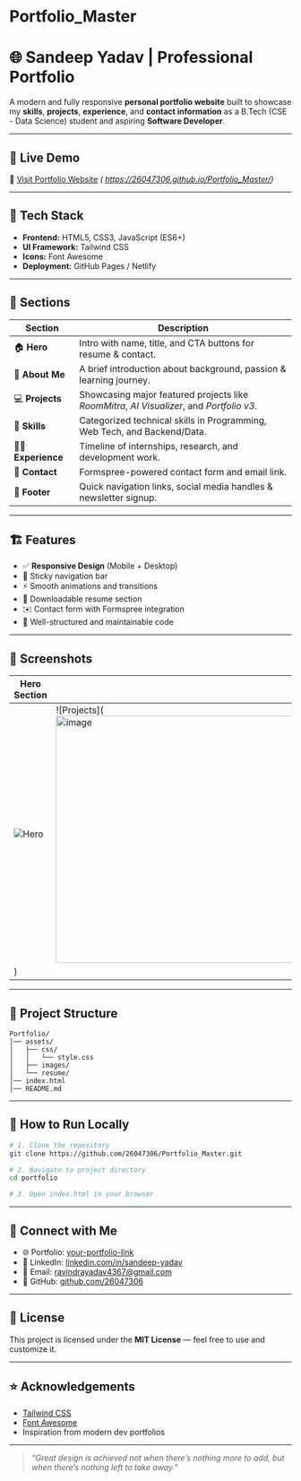 # Portfolio_Master
# 🌐 Sandeep Yadav | Professional Portfolio

A modern and fully responsive **personal portfolio website** built to showcase my **skills**, **projects**, **experience**, and **contact information** as a B.Tech (CSE - Data Science) student and aspiring **Software Developer**.




---

## 🚀 Live Demo
🔗 [Visit Portfolio Website](#) *( https://26047306.github.io/Portfolio_Master/)*

---

## 🧰 Tech Stack
- **Frontend:** HTML5, CSS3, JavaScript (ES6+)
- **UI Framework:** Tailwind CSS
- **Icons:** Font Awesome
- **Deployment:** GitHub Pages / Netlify

---

## 🧭 Sections

| Section         | Description                                                                                   |
|------------------|-----------------------------------------------------------------------------------------------|
| 🏠 **Hero**       | Intro with name, title, and CTA buttons for resume & contact.                                 |
| 🙋 **About Me**   | A brief introduction about background, passion & learning journey.                            |
| 💻 **Projects**   | Showcasing major featured projects like *RoomMitra*, *AI Visualizer*, and *Portfolio v3*.    |
| 🧠 **Skills**     | Categorized technical skills in Programming, Web Tech, and Backend/Data.                       |
| 🧑‍💼 **Experience**| Timeline of internships, research, and development work.                                      |
| 📩 **Contact**    | Formspree-powered contact form and email link.                                               |
| 🦶 **Footer**     | Quick navigation links, social media handles & newsletter signup.                             |

---

## 🏗️ Features
- ✅ **Responsive Design** (Mobile + Desktop)
- 🌙 Sticky navigation bar
- ⚡ Smooth animations and transitions
- 📜 Downloadable resume section
- ✉️ Contact form with Formspree integration
- 🧭 Well-structured and maintainable code

---

## 📸 Screenshots

| Hero Section | Projects Grid |
|--------------|---------------|
| ![Hero](<img width="959" height="443" alt="image" src="https://github.com/user-attachments/assets/05269168-da21-4341-9120-af02c1a8ba9f" />) | ![Projects](<img width="959" height="441" alt="image" src="https://github.com/user-attachments/assets/e05ee6cf-0a0e-45d8-bb0b-d9799dd69f5b" />
) |

---

## 📂 Project Structure
```
Portfolio/
│── assets/
│   ├── css/
│   │   └── style.css
│   ├── images/
│   └── resume/
│── index.html
│── README.md
```

---

## 🧪 How to Run Locally
```bash
# 1. Clone the repository
git clone https://github.com/26047306/Portfolio_Master.git

# 2. Navigate to project directory
cd portfolio

# 3. Open index.html in your browser
```

---

## 🔗 Connect with Me
- 🌐 Portfolio: [your-portfolio-link](#)
- 💼 LinkedIn: [linkedin.com/in/sandeep-yadav](https://linkedin.com/in/sandeep-yadav)
- 📧 Email: [ravindrayadav4367@gmail.com](mailto:ravindrayadav4367@gmail.com)
- 🐙 GitHub: [github.com/26047306](https://github.com/26047306)

---

## 📜 License
This project is licensed under the **MIT License** — feel free to use and customize it.

---

## ⭐ Acknowledgements
- [Tailwind CSS](https://tailwindcss.com/)
- [Font Awesome](https://fontawesome.com/)
- Inspiration from modern dev portfolios

---

> *“Great design is achieved not when there’s nothing more to add, but when there’s nothing left to take away.”*
